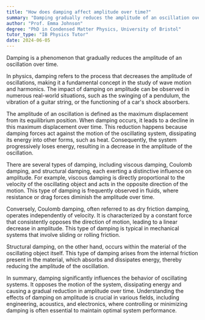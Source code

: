```yaml
---
title: "How does damping affect amplitude over time?"
summary: "Damping gradually reduces the amplitude of an oscillation over time."
author: "Prof. Emma Johnson"
degree: "PhD in Condensed Matter Physics, University of Bristol"
tutor_type: "IB Physics Tutor"
date: 2024-06-05
---
```


Damping is a phenomenon that gradually reduces the amplitude of an oscillation over time.

In physics, damping refers to the process that decreases the amplitude of oscillations, making it a fundamental concept in the study of wave motion and harmonics. The impact of damping on amplitude can be observed in numerous real-world situations, such as the swinging of a pendulum, the vibration of a guitar string, or the functioning of a car's shock absorbers.

The amplitude of an oscillation is defined as the maximum displacement from its equilibrium position. When damping occurs, it leads to a decline in this maximum displacement over time. This reduction happens because damping forces act against the motion of the oscillating system, dissipating its energy into other forms, such as heat. Consequently, the system progressively loses energy, resulting in a decrease in the amplitude of the oscillation.

There are several types of damping, including viscous damping, Coulomb damping, and structural damping, each exerting a distinctive influence on amplitude. For example, viscous damping is directly proportional to the velocity of the oscillating object and acts in the opposite direction of the motion. This type of damping is frequently observed in fluids, where resistance or drag forces diminish the amplitude over time.

Conversely, Coulomb damping, often referred to as dry friction damping, operates independently of velocity. It is characterized by a constant force that consistently opposes the direction of motion, leading to a linear decrease in amplitude. This type of damping is typical in mechanical systems that involve sliding or rolling friction.

Structural damping, on the other hand, occurs within the material of the oscillating object itself. This type of damping arises from the internal friction present in the material, which absorbs and dissipates energy, thereby reducing the amplitude of the oscillation.

In summary, damping significantly influences the behavior of oscillating systems. It opposes the motion of the system, dissipating energy and causing a gradual reduction in amplitude over time. Understanding the effects of damping on amplitude is crucial in various fields, including engineering, acoustics, and electronics, where controlling or minimizing damping is often essential to maintain optimal system performance.
    